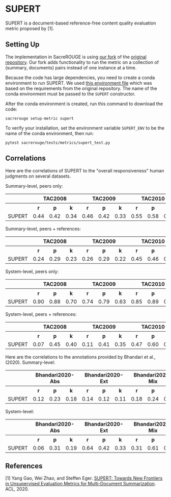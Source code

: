 # SUPERT
SUPERT is a document-based reference-free content quality evaluation metric proposed by [1].

## Setting Up
The implementation in SacreROUGE is using [our fork](https://github.com/danieldeutsch/SUPERT) of the [original repository](https://github.com/yg211/acl20-ref-free-eval).
Our fork adds functionality to run the metric on a collection of (summary, documents) pairs instead of one instance at a time.

Because the code has large dependencies, you need to create a conda environment to run SUPERT.
We used [this environment file](../../environments/supert.yml) which was based on the requirements from the original repository.
The name of the conda environment must be passed to the `SUPERT` constructor.

After the conda environment is created, run this command to download the code:
```
sacrerouge setup-metric supert
```

To verify your installation, set the environment variable `SUPERT_ENV` to be the name of the conda environment, then run:
```
pytest sacrerouge/tests/metrics/supert_test.py
```

## Correlations
Here are the correlations of SUPERT to the "overall responsiveness" human judgments on several datasets.

Summary-level, peers only:
<table>
<tr>
<th></th>
<th colspan="3">TAC2008</th>
<th colspan="3">TAC2009</th>
<th colspan="3">TAC2010</th>
<th colspan="3">TAC2011</th>
</tr>
<tr>
<th></th>
<th>r</th>
<th>p</th>
<th>k</th>
<th>r</th>
<th>p</th>
<th>k</th>
<th>r</th>
<th>p</th>
<th>k</th>
<th>r</th>
<th>p</th>
<th>k</th>
</tr>
<tr>
<td>SUPERT</td>
<td>0.44</td>
<td>0.42</td>
<td>0.34</td>
<td>0.46</td>
<td>0.42</td>
<td>0.33</td>
<td>0.55</td>
<td>0.58</td>
<td>0.47</td>
<td>0.51</td>
<td>0.48</td>
<td>0.39</td>
</tr>
</table>

Summary-level, peers + references:
<table>
<tr>
<th></th>
<th colspan="3">TAC2008</th>
<th colspan="3">TAC2009</th>
<th colspan="3">TAC2010</th>
<th colspan="3">TAC2011</th>
</tr>
<tr>
<th></th>
<th>r</th>
<th>p</th>
<th>k</th>
<th>r</th>
<th>p</th>
<th>k</th>
<th>r</th>
<th>p</th>
<th>k</th>
<th>r</th>
<th>p</th>
<th>k</th>
</tr>
<tr>
<td>SUPERT</td>
<td>0.24</td>
<td>0.29</td>
<td>0.23</td>
<td>0.26</td>
<td>0.29</td>
<td>0.22</td>
<td>0.45</td>
<td>0.46</td>
<td>0.36</td>
<td>0.42</td>
<td>0.36</td>
<td>0.28</td>
</tr>
</table>

System-level, peers only:
<table>
<tr>
<th></th>
<th colspan="3">TAC2008</th>
<th colspan="3">TAC2009</th>
<th colspan="3">TAC2010</th>
<th colspan="3">TAC2011</th>
</tr>
<tr>
<th></th>
<th>r</th>
<th>p</th>
<th>k</th>
<th>r</th>
<th>p</th>
<th>k</th>
<th>r</th>
<th>p</th>
<th>k</th>
<th>r</th>
<th>p</th>
<th>k</th>
</tr>
<tr>
<td>SUPERT</td>
<td>0.90</td>
<td>0.88</td>
<td>0.70</td>
<td>0.74</td>
<td>0.79</td>
<td>0.63</td>
<td>0.85</td>
<td>0.89</td>
<td>0.76</td>
<td>0.85</td>
<td>0.83</td>
<td>0.64</td>
</tr>
</table>

System-level, peers + references:
<table>
<tr>
<th></th>
<th colspan="3">TAC2008</th>
<th colspan="3">TAC2009</th>
<th colspan="3">TAC2010</th>
<th colspan="3">TAC2011</th>
</tr>
<tr>
<th></th>
<th>r</th>
<th>p</th>
<th>k</th>
<th>r</th>
<th>p</th>
<th>k</th>
<th>r</th>
<th>p</th>
<th>k</th>
<th>r</th>
<th>p</th>
<th>k</th>
</tr>
<tr>
<td>SUPERT</td>
<td>0.07</td>
<td>0.45</td>
<td>0.40</td>
<td>0.11</td>
<td>0.41</td>
<td>0.35</td>
<td>0.47</td>
<td>0.60</td>
<td>0.47</td>
<td>0.44</td>
<td>0.49</td>
<td>0.38</td>
</tr>
</table>

Here are the correlations to the annotations provided by Bhandari et al., (2020).
Summary-level:
<table>
<tr>
<th></th>
<th colspan="3">Bhandari2020-Abs</th>
<th colspan="3">Bhandari2020-Ext</th>
<th colspan="3">Bhandari2020-Mix</th>
</tr>
<tr>
<th></th>
<th>r</th>
<th>p</th>
<th>k</th>
<th>r</th>
<th>p</th>
<th>k</th>
<th>r</th>
<th>p</th>
<th>k</th>
</tr>
<tr>
<td>SUPERT</td>
<td>0.12</td>
<td>0.23</td>
<td>0.18</td>
<td>0.14</td>
<td>0.12</td>
<td>0.11</td>
<td>0.18</td>
<td>0.24</td>
<td>0.19</td>
</tr>
</table>

System-level:
<table>
<tr>
<th></th>
<th colspan="3">Bhandari2020-Abs</th>
<th colspan="3">Bhandari2020-Ext</th>
<th colspan="3">Bhandari2020-Mix</th>
</tr>
<tr>
<th></th>
<th>r</th>
<th>p</th>
<th>k</th>
<th>r</th>
<th>p</th>
<th>k</th>
<th>r</th>
<th>p</th>
<th>k</th>
</tr>
<tr>
<td>SUPERT</td>
<td>0.06</td>
<td>0.31</td>
<td>0.19</td>
<td>0.64</td>
<td>0.42</td>
<td>0.33</td>
<td>0.31</td>
<td>0.61</td>
<td>0.41</td>
</tr>
</table>

## References
[1] Yang Gao, Wei Zhao, and Steffen Eger. [SUPERT: Towards New Frontiers in Unsupervised Evaluation Metrics for Multi-Document Summarization](https://arxiv.org/abs/2005.03724). ACL, 2020.